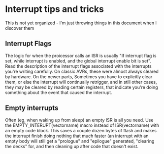 # Interrupt tips and tricks
This is not yet organized - I'm just throwing things in this document when I discover them

## Interrupt Flags
The logic for when the proicessor calls an ISR is usually "If interrupt flag is set, while interrupt is enabled, and the global interrupt enable bit is set". Read the description of the interrupt flags associated with the interrupts you're writing carefully. On classic AVRs, these were almost always cleared by hardware. On the newer parts, Sometimes you have to explicitly clear them, or else the interrupt will continually retrigger, and in still other cases, they may be cleared by reading certain registers, that indicate you're doing something about the event that caused the interrupt.

## Empty interrupts
Often (eg, when waking up from sleep) an empty ISR is all you need. Use the EMPTY_INTERUPT(vectorname) macro instead of ISR(vectorname) with an empty code block. This saves a couple dozen bytes of flash and makes the interrupt finish doing nothing that much faster (an interrupt with an empty body will still get a "prologue" and "epilogue" generated, "clearing the decks" for, and then cleaning up after code that doesn't exist. 

